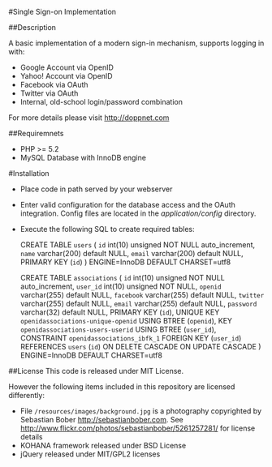#Single Sign-on Implementation

##Description

A basic implementation of a modern sign-in mechanism, supports logging in with:

* Google Account via OpenID
* Yahoo! Account via OpenID
* Facebook via OAuth
* Twitter via OAuth
* Internal, old-school login/password combination

For more details please visit http://doppnet.com

##Requiremnets

* PHP >= 5.2
* MySQL Database with InnoDB engine

#Installation
* Place code in path served by your webserver
* Enter valid configuration for the database access and the OAuth integration. Config files are located in the *application/config* directory.
* Execute the following SQL to create required tables:

    CREATE TABLE `users` (
      `id` int(10) unsigned NOT NULL auto_increment,
      `name` varchar(200) default NULL,
      `email` varchar(200) default NULL,
      PRIMARY KEY  (`id`)
     ) ENGINE=InnoDB DEFAULT CHARSET=utf8


    CREATE TABLE `associations` (
      `id` int(10) unsigned NOT NULL auto_increment,
      `user_id` int(10) unsigned NOT NULL,
      `openid` varchar(255) default NULL,
      `facebook` varchar(255) default NULL,
      `twitter` varchar(255) default NULL,
      `email` varchar(255) default NULL,
      `password` varchar(32) default NULL,
      PRIMARY KEY  (`id`),
      UNIQUE KEY `openidassociations-unique-openid` USING BTREE (`openid`),
      KEY `openidassociations-users-userid` USING BTREE (`user_id`),
      CONSTRAINT `openidassociations_ibfk_1` FOREIGN KEY (`user_id`) REFERENCES `users` (`id`) ON DELETE CASCADE ON UPDATE CASCADE
     ) ENGINE=InnoDB DEFAULT CHARSET=utf8

##License
This code is released under MIT License.

However the following items included in this repository are licensed differently:

* File `/resources/images/background.jpg` is a photography copyrighted by Sebastian Bober http://sebastianbober.com. See http://www.flickr.com/photos/sebastianbober/5261257281/ for license details
* KOHANA framework released under BSD License
* jQuery released under MIT/GPL2 licenses
